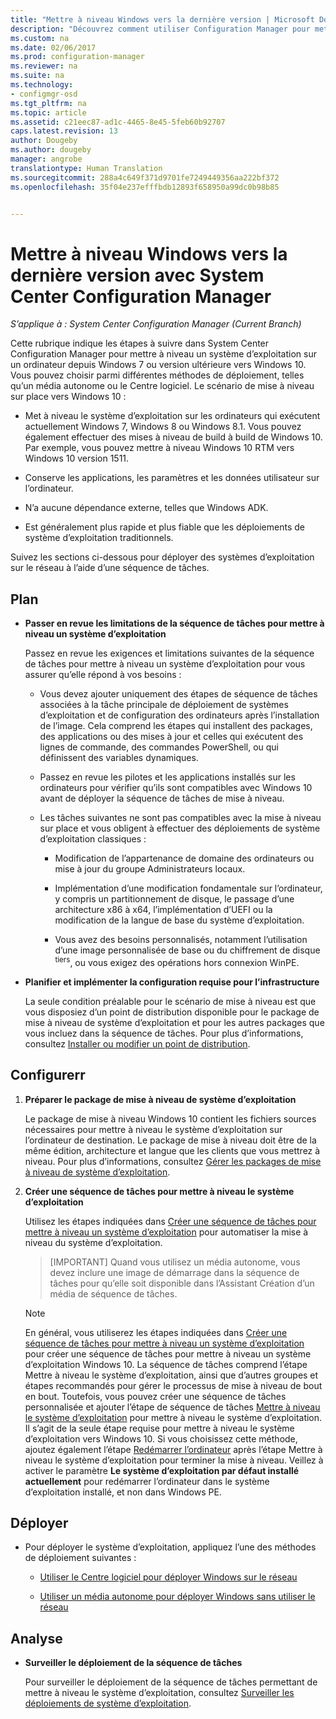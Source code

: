 ```yaml
---
title: "Mettre à niveau Windows vers la dernière version | Microsoft Docs"
description: "Découvrez comment utiliser Configuration Manager pour mettre à niveau un système d’exploitation Windows 7 ou ultérieur vers Windows 10."
ms.custom: na
ms.date: 02/06/2017
ms.prod: configuration-manager
ms.reviewer: na
ms.suite: na
ms.technology:
- configmgr-osd
ms.tgt_pltfrm: na
ms.topic: article
ms.assetid: c21eec87-ad1c-4465-8e45-5feb60b92707
caps.latest.revision: 13
author: Dougeby
ms.author: dougeby
manager: angrobe
translationtype: Human Translation
ms.sourcegitcommit: 288a4c649f371d9701fe7249449356aa222bf372
ms.openlocfilehash: 35f04e237efffbdb12893f658950a99dc0b98b85


---
```

# <a name="upgrade-windows-to-the-latest-version-with-system-center-configuration-manager"></a>Mettre à niveau Windows vers la dernière version avec System Center Configuration Manager

*S’applique à : System Center Configuration Manager (Current Branch)*

Cette rubrique indique les étapes à suivre dans System Center Configuration Manager pour mettre à niveau un système d’exploitation sur un ordinateur depuis Windows 7 ou version ultérieure vers Windows 10. Vous pouvez choisir parmi différentes méthodes de déploiement, telles qu’un média autonome ou le Centre logiciel. Le scénario de mise à niveau sur place vers Windows 10 :  

-   Met à niveau le système d’exploitation sur les ordinateurs qui exécutent actuellement Windows 7, Windows 8 ou Windows 8.1. Vous pouvez également effectuer des mises à niveau de build à build de Windows 10. Par exemple, vous pouvez mettre à niveau Windows 10 RTM vers Windows 10 version 1511.  

-   Conserve les applications, les paramètres et les données utilisateur sur l’ordinateur.  

-   N’a aucune dépendance externe, telles que Windows ADK.  

-   Est généralement plus rapide et plus fiable que les déploiements de système d’exploitation traditionnels.  

 Suivez les sections ci-dessous pour déployer des systèmes d’exploitation sur le réseau à l’aide d’une séquence de tâches.  

##  <a name="a-namebkmkplana-plan"></a><a name="BKMK_Plan"></a> Plan  

-   **Passer en revue les limitations de la séquence de tâches pour mettre à niveau un système d’exploitation**  

     Passez en revue les exigences et limitations suivantes de la séquence de tâches pour mettre à niveau un système d’exploitation pour vous assurer qu’elle répond à vos besoins :  

    -   Vous devez ajouter uniquement des étapes de séquence de tâches associées à la tâche principale de déploiement de systèmes d’exploitation et de configuration des ordinateurs après l’installation de l’image. Cela comprend les étapes qui installent des packages, des applications ou des mises à jour et celles qui exécutent des lignes de commande, des commandes PowerShell, ou qui définissent des variables dynamiques.  

    -   Passez en revue les pilotes et les applications installés sur les ordinateurs pour vérifier qu’ils sont compatibles avec Windows 10 avant de déployer la séquence de tâches de mise à niveau.  

    -   Les tâches suivantes ne sont pas compatibles avec la mise à niveau sur place et vous obligent à effectuer des déploiements de système d’exploitation classiques :  

        -   Modification de l’appartenance de domaine des ordinateurs ou mise à jour du groupe Administrateurs locaux.  

        -   Implémentation d’une modification fondamentale sur l’ordinateur, y compris un partitionnement de disque, le passage d’une architecture x86 à x64, l’implémentation d’UEFI ou la modification de la langue de base du système d’exploitation.  

        -   Vous avez des besoins personnalisés, notamment l’utilisation d’une image personnalisée de base ou du chiffrement de disque <sup>tiers</sup>, ou vous exigez des opérations hors connexion WinPE.  

-   **Planifier et implémenter la configuration requise pour l’infrastructure**  

     La seule condition préalable pour le scénario de mise à niveau est que vous disposiez d’un point de distribution disponible pour le package de mise à niveau de système d’exploitation et pour les autres packages que vous incluez dans la séquence de tâches. Pour plus d’informations, consultez [Installer ou modifier un point de distribution](../../core/servers/deploy/configure/install-and-configure-distribution-points.md).

##  <a name="a-namebkmkconfigurea-configure"></a><a name="BKMK_Configure"></a> Configurerr  

1.  **Préparer le package de mise à niveau de système d’exploitation**  

     Le package de mise à niveau Windows 10 contient les fichiers sources nécessaires pour mettre à niveau le système d’exploitation sur l’ordinateur de destination. Le package de mise à niveau doit être de la même édition, architecture et langue que les clients que vous mettrez à niveau.  Pour plus d’informations, consultez [Gérer les packages de mise à niveau de système d’exploitation](../get-started/manage-operating-system-upgrade-packages.md).  

2.  **Créer une séquence de tâches pour mettre à niveau le système d’exploitation**  

     Utilisez les étapes indiquées dans [Créer une séquence de tâches pour mettre à niveau un système d’exploitation](create-a-task-sequence-to-upgrade-an-operating-system.md) pour automatiser la mise à niveau du système d’exploitation.  

    > [IMPORTANT] Quand vous utilisez un média autonome, vous devez inclure une image de démarrage dans la séquence de tâches pour qu’elle soit disponible dans l’Assistant Création d’un média de séquence de tâches.


    > [!NOTE]  
    >  En général, vous utiliserez les étapes indiquées dans [Créer une séquence de tâches pour mettre à niveau un système d’exploitation](create-a-task-sequence-to-upgrade-an-operating-system.md) pour créer une séquence de tâches pour mettre à niveau un système d’exploitation Windows 10. La séquence de tâches comprend l’étape Mettre à niveau le système d’exploitation, ainsi que d’autres groupes et étapes recommandés pour gérer le processus de mise à niveau de bout en bout. Toutefois, vous pouvez créer une séquence de tâches personnalisée et ajouter l’étape de séquence de tâches [Mettre à niveau le système d’exploitation](../understand/task-sequence-steps.md#BKMK_UpgradeOS) pour mettre à niveau le système d’exploitation. Il s’agit de la seule étape requise pour mettre à niveau le système d’exploitation vers Windows 10. Si vous choisissez cette méthode, ajoutez également l’étape [Redémarrer l’ordinateur](../understand/task-sequence-steps.md#a-namebkmkrestartcomputera-restart-computer) après l’étape Mettre à niveau le système d’exploitation pour terminer la mise à niveau. Veillez à activer le paramètre **Le système d’exploitation par défaut installé actuellement** pour redémarrer l’ordinateur dans le système d’exploitation installé, et non dans Windows PE.  

##  <a name="a-namebkmkdeploya-deploy"></a><a name="BKMK_Deploy"></a> Déployer  

-   Pour déployer le système d’exploitation, appliquez l’une des méthodes de déploiement suivantes :  

    -   [Utiliser le Centre logiciel pour déployer Windows sur le réseau](use-software-center-to-deploy-windows-over-the-network.md)  

    -   [Utiliser un média autonome pour déployer Windows sans utiliser le réseau](use-stand-alone-media-to-deploy-windows-without-using-the-network.md)  

## <a name="monitor"></a>Analyse  

-   **Surveiller le déploiement de la séquence de tâches**  

     Pour surveiller le déploiement de la séquence de tâches permettant de mettre à niveau le système d’exploitation, consultez [Surveiller les déploiements de système d’exploitation](monitor-operating-system-deployments.md).  



<!--HONumber=Feb17_HO1-->


